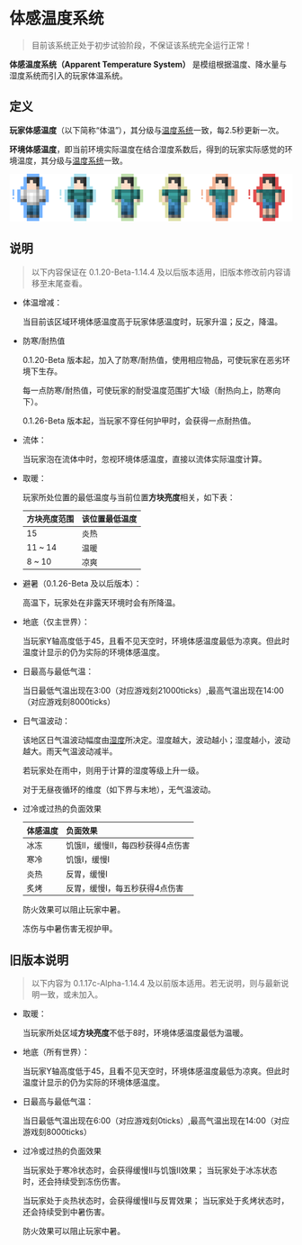 # 体感温度系统

> 目前该系统正处于初步试验阶段，不保证该系统完全运行正常！

**体感温度系统（Apparent Temperature System）** 是模组根据温度、降水量与湿度系统而引入的玩家体温系统。

## 定义

**玩家体感温度**（以下简称“体温”），其分级与[温度系统](humid.md)一致，每2.5秒更新一次。

**环境体感温度**，即当前环境实际温度在结合湿度系数后，得到的玩家实际感觉的环境温度，其分级与[温度系统](humid.md)一致。

![&#x5404;&#x7EA7;&#x73A9;&#x5BB6;&#x4F53;&#x611F;&#x6E29;&#x5EA6;&#x56FE;&#x6807;](../.gitbook/assets/temperature.png)

## 说明

> 以下内容保证在 0.1.20-Beta-1.14.4 及以后版本适用，旧版本修改前内容请移至末尾查看。

* 体温增减：

  当目前该区域环境体感温度高于玩家体感温度时，玩家升温；反之，降温。

* 防寒/耐热值

  0.1.20-Beta 版本起，加入了防寒/耐热值，使用相应物品，可使玩家在恶劣环境下生存。

  每一点防寒/耐热值，可使玩家的耐受温度范围扩大1级（耐热向上，防寒向下）。

  0.1.26-Beta 版本起，当玩家不穿任何护甲时，会获得一点耐热值。

* 流体：

  当玩家泡在流体中时，忽视环境体感温度，直接以流体实际温度计算。

* 取暖：

  玩家所处位置的最低温度与当前位置**方块亮度**相关，如下表：

  | 方块亮度范围 | 该位置最低温度 |
  | :--- | :--- |
  | 15 | 炎热 |
  | 11 ~ 14 | 温暖 |
  | 8 ~ 10 | 凉爽 |

* 避暑（0.1.26-Beta 及以后版本）：

  高温下，玩家处在非露天环境时会有所降温。

* 地底（仅主世界）：

  当玩家Y轴高度低于45，且看不见天空时，环境体感温度最低为凉爽。但此时温度计显示的仍为实际的环境体感温度。

* 日最高与最低气温：

  当日最低气温出现在3:00（对应游戏刻21000ticks）,最高气温出现在14:00（对应游戏刻8000ticks）

* 日气温波动：

  该地区日气温波动幅度由[湿度](humid.md)所决定。湿度越大，波动越小；湿度越小，波动越大。雨天气温波动减半。

  若玩家处在雨中，则用于计算的湿度等级上升一级。

  对于无昼夜循环的维度（如下界与末地），无气温波动。

* 过冷或过热的负面效果

  | 体感温度 | 负面效果 |
  | :--- | :--- |
  | 冰冻 | 饥饿Ⅱ，缓慢Ⅱ，每四秒获得4点伤害 |
  | 寒冷 | 饥饿Ⅰ，缓慢Ⅰ |
  | 炎热 | 反胃，缓慢Ⅰ |
  | 炙烤 | 反胃，缓慢Ⅰ，每五秒获得4点伤害 |

  防火效果可以阻止玩家中暑。

  冻伤与中暑伤害无视护甲。

## 旧版本说明

> 以下内容为 0.1.17c-Alpha-1.14.4 及以前版本适用。若无说明，则与最新说明一致，或未加入。

* 取暖：

  当玩家所处区域**方块亮度**不低于8时，环境体感温度最低为温暖。

* 地底（所有世界）：

  当玩家Y轴高度低于45，且看不见天空时，环境体感温度最低为凉爽。但此时温度计显示的仍为实际的环境体感温度。

* 日最高与最低气温：

  当日最低气温出现在6:00（对应游戏刻0ticks）,最高气温出现在14:00（对应游戏刻8000ticks）

* 过冷或过热的负面效果

  当玩家处于寒冷状态时，会获得缓慢Ⅱ与饥饿Ⅱ效果； 当玩家处于冰冻状态时，还会持续受到冻伤伤害。

  当玩家处于炎热状态时，会获得缓慢Ⅱ与反胃效果； 当玩家处于炙烤状态时，还会持续受到中暑伤害。

  防火效果可以阻止玩家中暑。

